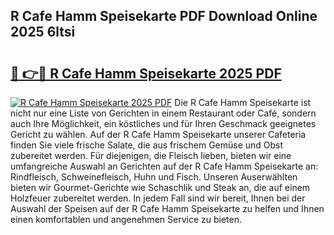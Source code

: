 ## R Cafe Hamm Speisekarte PDF Download Online 2025 6ltsi

# <h2><a href="http://gcaoafc.nevu.top/?p=R+Cafe+Hamm+Speisekarte">🔗 👉🔴 R Cafe Hamm Speisekarte 2025 PDF</a></h2>

[![R Cafe Hamm Speisekarte 2025 PDF](https://i.imgur.com/dBaPXMq.png)](http://gcaoafc.nevu.top/?p=R+Cafe+Hamm+Speisekarte)
Die R Cafe Hamm Speisekarte ist nicht nur eine Liste von Gerichten in einem Restaurant oder Café, sondern auch Ihre Möglichkeit, ein köstliches und für Ihren Geschmack geeignetes Gericht zu wählen. Auf der R Cafe Hamm Speisekarte unserer Cafeteria finden Sie viele frische Salate, die aus frischem Gemüse und Obst zubereitet werden. Für diejenigen, die Fleisch lieben, bieten wir eine umfangreiche Auswahl an Gerichten auf der R Cafe Hamm Speisekarte an: Rindfleisch, Schweinefleisch, Huhn und Fisch. Unseren Auserwählten bieten wir Gourmet-Gerichte wie Schaschlik und Steak an, die auf einem Holzfeuer zubereitet werden. In jedem Fall sind wir bereit, Ihnen bei der Auswahl der Speisen auf der R Cafe Hamm Speisekarte zu helfen und Ihnen einen komfortablen und angenehmen Service zu bieten.
